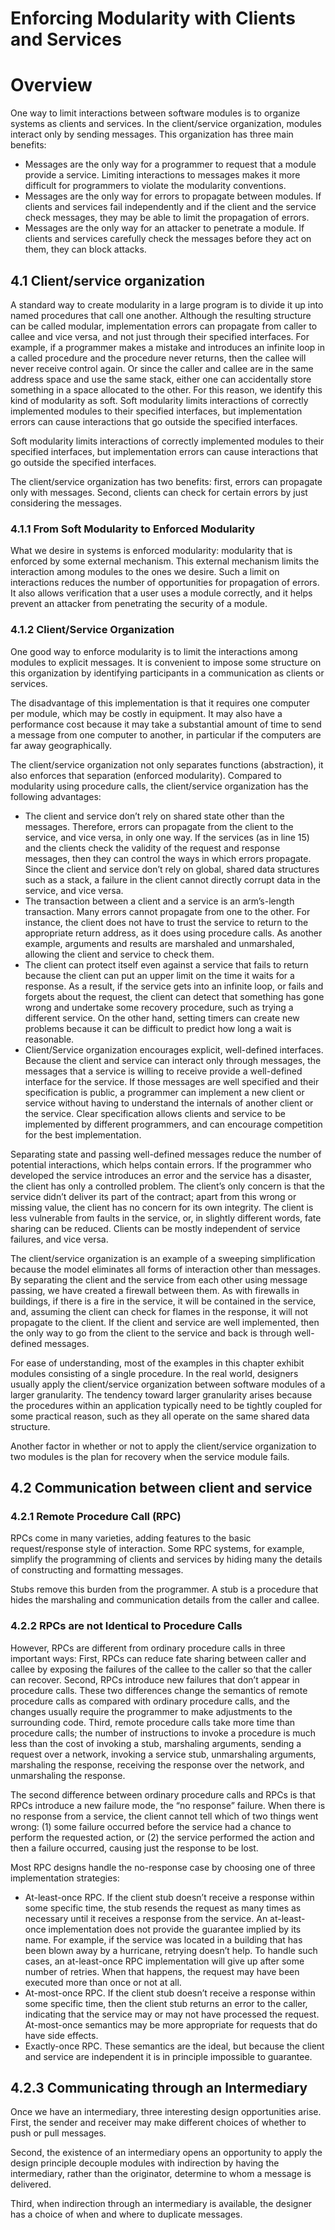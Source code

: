 # Enforcing Modularity with Clients and Services

# Overview

One way to limit interactions between software modules is to organize systems as
clients and services. In the client/service organization, modules interact only by sending messages. This organization has three main benefits:

- Messages are the only way for a programmer to request that a module provide
a service. Limiting interactions to messages makes it more difficult for programmers to violate the modularity conventions.
- Messages are the only way for errors to propagate between modules. If clients
and services fail independently and if the client and the service check messages,
they may be able to limit the propagation of errors.
- Messages are the only way for an attacker to penetrate a module. If clients and
services carefully check the messages before they act on them, they can block
attacks.

## 4.1 Client/service organization

A standard way to create modularity in a large program is to divide it up into named procedures that call one another. Although the resulting structure can be called modular, implementation errors can propagate from caller to callee and vice versa, and not just through their specified interfaces. For example, if a programmer makes a mistake and introduces an infinite loop in a called procedure and the procedure never returns, then the callee will never receive control again. Or since the caller and callee are in the same address space and use the same stack, either one can accidentally store something in a space allocated to the other. For this reason, we identify this kind of modularity as soft. Soft modularity limits interactions of correctly implemented modules to their specified interfaces, but implementation errors can cause interactions that go outside the specified interfaces.

Soft modularity limits interactions of correctly implemented modules to their specified interfaces, but implementation errors can cause interactions that go outside the specified interfaces.

The client/service organization has two benefits: first, errors can propagate only with messages. Second, clients can check for certain errors by just considering the messages.

### 4.1.1 From Soft Modularity to Enforced Modularity

What we desire in systems is enforced modularity: modularity that is enforced by some external mechanism. This external mechanism limits the interaction among modules to the ones we desire. Such a limit on interactions reduces the number of opportunities for propagation of errors. It also allows verification that a user uses a module correctly, and it helps prevent an attacker from penetrating the security of a module.

### 4.1.2 Client/Service Organization

One good way to enforce modularity is to limit the interactions among modules to
explicit messages. It is convenient to impose some structure on this organization by
identifying participants in a communication as clients or services.

The disadvantage of this implementation is that it requires one computer per module, which may be costly in equipment. It may also have a performance cost because it may take a substantial amount of time to send a message from one computer to another, in particular if the computers are far away geographically.

The client/service organization not only separates functions (abstraction), it also
enforces that separation (enforced modularity). Compared to modularity using procedure calls, the client/service organization has the following advantages:

- The client and service don’t rely on shared state other than the messages. Therefore, errors can propagate from the client to the service, and vice versa, in only one way. If the services (as in line 15) and the clients check the validity of the request and response messages, then they can control the ways in which errors propagate. Since the client and service don’t rely on global, shared data structures such as a stack, a failure in the client cannot directly corrupt data in the service, and vice versa.
- The transaction between a client and a service is an arm’s-length transaction. Many errors cannot propagate from one to the other. For instance, the client does not have to trust the service to return to the appropriate return address, as it does using procedure calls. As another example, arguments and results are marshaled and unmarshaled, allowing the client and service to check them.
- The client can protect itself even against a service that fails to return because the client can put an upper limit on the time it waits for a response. As a result, if the service gets into an infinite loop, or fails and forgets about the request, the client can detect that something has gone wrong and undertake some recovery procedure, such as trying a different service. On the other hand, setting timers can create new problems because it can be difficult to predict how long a wait is reasonable.
- Client/Service organization encourages explicit, well-defined interfaces. Because the client and service can interact only through messages, the messages that a service is willing to receive provide a well-defined interface for the service. If those messages are well specified and their specification is public, a programmer can implement a new client or service without having to understand the internals of another client or the service. Clear specification allows clients and service to be implemented by different programmers, and can encourage competition for the best implementation.

Separating state and passing well-defined messages reduce the number of potential interactions, which helps contain errors. If the programmer who developed the service introduces an error and the service has a disaster, the client has only a controlled problem. The client’s only concern is that the service didn’t deliver its part of the contract; apart from this wrong or missing value, the client has no concern for its own integrity. The client is less vulnerable from faults in the service, or, in slightly different words, fate sharing can be reduced. Clients can be mostly independent of service
failures, and vice versa.

The client/service organization is an example of a sweeping simplification because the model eliminates all forms of interaction other than messages. By separating the client and the service from each other using message passing, we have created a firewall between them. As with firewalls in buildings, if there is a fire in the service, it will be contained in the service, and, assuming the client can check for flames in the response, it will not propagate to the client. If the client and service are well implemented, then the only way to go from the client to the service and back is through well-defined messages.

For ease of understanding, most of the examples in this chapter exhibit modules consisting of a single procedure. In the real world, designers usually apply the client/service organization between software modules of a larger granularity. The tendency toward larger granularity arises because the procedures within an application typically need to be tightly coupled for some practical reason, such as they all operate on the same shared data structure.

Another factor in whether or not to apply the client/service organization to two modules is the plan for recovery when the service module fails.

## 4.2 Communication between client and service

### 4.2.1 Remote Procedure Call (RPC)

RPCs come in many varieties, adding features to the basic request/response style of interaction. Some RPC systems, for example, simplify the programming of clients and services by hiding many the details of constructing and formatting messages.

Stubs remove this burden from the programmer. A stub is a procedure that hides the marshaling and communication details from the caller and callee.

### 4.2.2 RPCs are not Identical to Procedure Calls

However, RPCs are different from ordinary procedure calls in three important ways: First, RPCs can reduce fate sharing between caller and callee by exposing the failures of the callee to the caller so that the caller can recover. Second, RPCs introduce new failures that don’t appear in procedure calls. These two differences change the semantics of remote procedure calls as compared with ordinary procedure calls, and the changes usually require the programmer to make adjustments to the surrounding code. Third, remote procedure calls take more time than procedure calls; the number of instructions to invoke a procedure is much less than the cost of invoking a stub, marshaling arguments, sending a request over a network, invoking a service stub, unmarshaling arguments, marshaling the response, receiving the response over the network, and unmarshaling the response.

The second difference between ordinary procedure calls and RPCs is that RPCs introduce a new failure mode, the “no response” failure. When there is no response from a service, the client cannot tell which of two things went wrong: (1) some failure occurred before the service had a chance to perform the requested action, or (2) the service performed the action and then a failure occurred, causing just the response to be lost.

Most RPC designs handle the no-response case by choosing one of three implementation strategies:

- At-least-once RPC. If the client stub doesn’t receive a response within some specific time, the stub resends the request as many times as necessary until it receives a response from the service. An at-least-once implementation does not provide the guarantee implied by its name. For example, if the service was located in a building that has been blown away by a hurricane, retrying doesn’t help. To handle such cases, an at-least-once RPC implementation will give up after some number of retries. When that happens, the request may have been executed more than once or not at all.
- At-most-once RPC. If the client stub doesn’t receive a response within some specific time, then the client stub returns an error to the caller, indicating that the service may or may not have processed the request. At-most-once semantics may be more appropriate for requests that do have side effects.
- Exactly-once RPC. These semantics are the ideal, but because the client and service are independent it is in principle impossible to guarantee.

## 4.2.3 Communicating through an Intermediary

Once we have an intermediary, three interesting design opportunities arise. First, the sender and receiver may make different choices of whether to push or pull messages.

Second, the existence of an intermediary opens an opportunity to apply the design principle decouple modules with indirection by having the intermediary, rather than the originator, determine to whom a message is delivered.

Third, when indirection through an intermediary is available, the designer has a choice of when and where to duplicate messages.